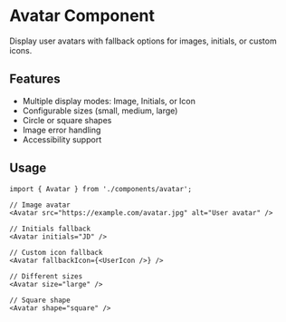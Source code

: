 # Avatar Component

Display user avatars with fallback options for images, initials, or custom icons.

## Features

- Multiple display modes: Image, Initials, or Icon
- Configurable sizes (small, medium, large)
- Circle or square shapes
- Image error handling
- Accessibility support

## Usage

```tsx
import { Avatar } from './components/avatar';

// Image avatar
<Avatar src="https://example.com/avatar.jpg" alt="User avatar" />

// Initials fallback
<Avatar initials="JD" />

// Custom icon fallback
<Avatar fallbackIcon={<UserIcon />} />

// Different sizes
<Avatar size="large" />

// Square shape
<Avatar shape="square" />
```
